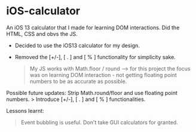 # iOS-calculator

An iOS 13 calculator that I made for learning DOM interactions. Did the HTML, CSS and obvs the JS.

- Decided to use the iOS13 calculator for my design. 
 
- Removed the [+/-], [ . ] and [ % ] functionality for simplicity sake. 
    > My JS works with Math.floor / round --> for this project the focus was on learning DOM interaction - not getting floating point numbers to be as accurate as possible. 

Possible future updates: Strip Math.round/floor and use floating point numbers.
    > Introduce [+/-], [ . ] and [ % ] functionalities.  
   
Lessons learnt: 
 > Event bubbling is useful.
 > Don't take GUI calculators for granted.
 





